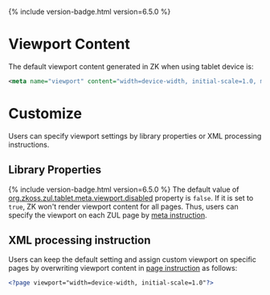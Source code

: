 

{% include version-badge.html version=6.5.0 %}

# Viewport Content

The default viewport content generated in ZK when using tablet device
is:

```xml
<meta name="viewport" content="width=device-width, initial-scale=1.0, maximum-scale=1.0, user-scalable=no" />
```

# Customize

Users can specify viewport settings by library properties or XML
processing instructions.

## Library Properties

{% include version-badge.html version=6.5.0 %} The default value of
[org.zkoss.zul.tablet.meta.viewport.disabled]({{site.baseurl}}/zk_config_ref/the_library_properties/org.zkoss.zul.tablet.meta.viewport.disabled)
property is `false`. If it is set to `true`, ZK won't render viewport
content for all pages. Thus, users can specify the viewport on each ZUL
page by [meta instruction](ZUML_Reference/ZUML/Processing_Instructions/meta).

## XML processing instruction

Users can keep the default setting and assign custom viewport on
specific pages by overwriting viewport content in [page instruction](ZUML_Reference/ZUML/Processing_Instructions/page)
as follows:

```xml
<?page viewport="width=device-width, initial-scale=1.0"?>
```



